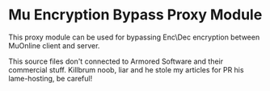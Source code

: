 Mu Encryption Bypass Proxy Module
======================================
This proxy module can be used for bypassing Enc\Dec encryption between MuOnline 
client and server.

This source files don't connected to Armored Software and their commercial stuff. Killbrum noob, liar and he stole my articles for PR his lame-hosting, be careful!
